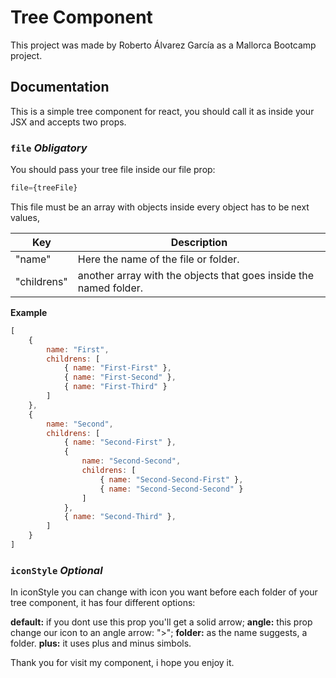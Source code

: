 # Tree Component 

This project was made by Roberto Álvarez García as a Mallorca Bootcamp project.

## Documentation

This is a simple tree component for react, you should call it as <TreeComponent /> inside your JSX and accepts two props.

### `file` *Obligatory*

You should pass your tree file inside our file prop:
```javascript 
file={treeFile}
``` 
This file must be an array with objects inside every object has to be next values, 

Key | Description
------------ | -------------
"name" | Here the name of the file or folder.
"childrens" | another array with the objects that goes inside the named folder.

**Example**
```javascript
[
    {
        name: "First",
        childrens: [
            { name: "First-First" },
            { name: "First-Second" },
            { name: "First-Third" }
        ]
    },
    {
        name: "Second",
        childrens: [
            { name: "Second-First" },
            {
                name: "Second-Second",
                childrens: [
                    { name: "Second-Second-First" },
                    { name: "Second-Second-Second" }
                ]
            },
            { name: "Second-Third" },
        ]
    }
]
```

### `iconStyle` *Optional*

In iconStyle you can change with icon you want before each folder of your tree component, it has four different options:

**default:** if you dont use this prop you'll get a solid arrow;
**angle:** this prop change our icon to an angle arrow: ">";
**folder:** as the name suggests, a folder.
**plus:** it uses plus and minus simbols.


Thank you for visit my component, i hope you enjoy it.